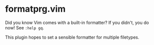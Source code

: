 # formatprg.vim

Did you know Vim comes with a built-in formatter?
If you didn't, you do now! See `:help gq`.

This plugin hopes to set a sensible formatter for multiple filetypes.
